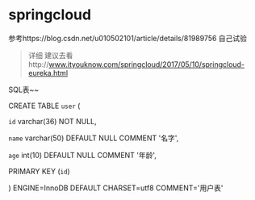 # springcloud

参考https://blog.csdn.net/u010502101/article/details/81989756    自己试验

>详细  建议去看http://www.ityouknow.com/springcloud/2017/05/10/springcloud-eureka.html


SQL表~~

CREATE TABLE `user` (

`id` varchar(36) NOT NULL,

`name` varchar(50) DEFAULT NULL COMMENT '名字',

`age` int(10) DEFAULT NULL COMMENT '年龄',

PRIMARY KEY (`id`)

) ENGINE=InnoDB DEFAULT CHARSET=utf8 COMMENT='用户表'



